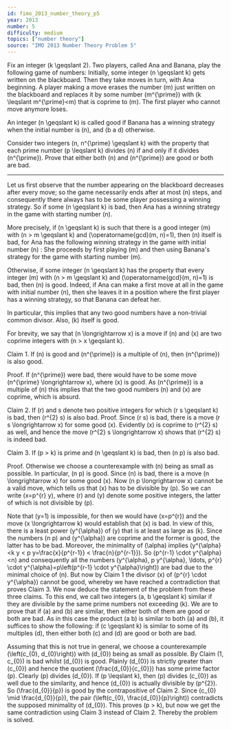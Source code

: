 ```yaml
---
id: fimo_2013_number_theory_p5
year: 2013
number: 5
difficulty: medium
topics: ["number theory"]
source: "IMO 2013 Number Theory Problem 5"
---
```


Fix an integer \(k \geqslant 2\). Two players, called Ana and Banana, play the following game of numbers: Initially, some integer \(n \geqslant k\) gets written on the blackboard. Then they take moves in turn, with Ana beginning. A player making a move erases the number \(m\) just written on the blackboard and replaces it by some number \(m^{\prime}\) with \(k \leqslant m^{\prime}<m\) that is coprime to \(m\). The first player who cannot move anymore loses.

An integer \(n \geqslant k\) is called good if Banana has a winning strategy when the initial number is \(n\), and \(b a d\) otherwise.

Consider two integers \(n, n^{\prime} \geqslant k\) with the property that each prime number \(p \leqslant k\) divides \(n\) if and only if it divides \(n^{\prime}\). Prove that either both \(n\) and \(n^{\prime}\) are good or both are bad.

---
Let us first observe that the number appearing on the blackboard decreases after every move; so the game necessarily ends after at most \(n\) steps, and consequently there always has to be some player possessing a winning strategy. So if some \(n \geqslant k\) is bad, then Ana has a winning strategy in the game with starting number \(n\).

More precisely, if \(n \geqslant k\) is such that there is a good integer \(m\) with \(n > m \geqslant k\) and \(\operatorname{gcd}(m, n)=1\), then \(n\) itself is bad, for Ana has the following winning strategy in the game with initial number \(n\) : She proceeds by first playing \(m\) and then using Banana's strategy for the game with starting number \(m\).

Otherwise, if some integer \(n \geqslant k\) has the property that every integer \(m\) with \(n > m \geqslant k\) and \(\operatorname{gcd}(m, n)=1\) is bad, then \(n\) is good. Indeed, if Ana can make a first move at all in the game with initial number \(n\), then she leaves it in a position where the first player has a winning strategy, so that Banana can defeat her.

In particular, this implies that any two good numbers have a non-trivial common divisor. Also, \(k\) itself is good.

For brevity, we say that \(n \longrightarrow x\) is a move if \(n\) and \(x\) are two coprime integers with \(n > x \geqslant k\).

Claim 1. If \(n\) is good and \(n^{\prime}\) is a multiple of \(n\), then \(n^{\prime}\) is also good.

Proof. If \(n^{\prime}\) were bad, there would have to be some move \(n^{\prime} \longrightarrow x\), where \(x\) is good. As \(n^{\prime}\) is a multiple of \(n\) this implies that the two good numbers \(n\) and \(x\) are coprime, which is absurd.

Claim 2. If \(r\) and s denote two positive integers for which \(r s \geqslant k\) is bad, then \(r^{2} s\) is also bad. Proof. Since \(r s\) is bad, there is a move \(r s \longrightarrow x\) for some good \(x\). Evidently \(x\) is coprime to \(r^{2} s\) as well, and hence the move \(r^{2} s \longrightarrow x\) shows that \(r^{2} s\) is indeed bad.

Claim 3. If \(p > k\) is prime and \(n \geqslant k\) is bad, then \(n p\) is also bad.

Proof. Otherwise we choose a counterexample with \(n\) being as small as possible. In particular, \(n p\) is good. Since \(n\) is bad, there is a move \(n \longrightarrow x\) for some good \(x\). Now \(n p \longrightarrow x\) cannot be a valid move, which tells us that \(x\) has to be divisible by \(p\). So we can write \(x=p^{r} y\), where \(r\) and \(y\) denote some positive integers, the latter of which is not divisible by \(p\).

Note that \(y=1\) is impossible, for then we would have \(x=p^{r}\) and the move \(x \longrightarrow k\) would establish that \(x\) is bad. In view of this, there is a least power \(y^{\alpha}\) of \(y\) that is at least as large as \(k\). Since the numbers \(n p\) and \(y^{\alpha}\) are coprime and the former is good, the latter has to be bad. Moreover, the minimality of \(\alpha\) implies \(y^{\alpha}<k y < p y=\frac{x}{p^{r-1}} < \frac{n}{p^{r-1}}\). So \(p^{r-1} \cdot y^{\alpha}<n\) and consequently all the numbers \(y^{\alpha}, p y^{\alpha}, \ldots, p^{r} \cdot y^{\alpha}=p\left(p^{r-1} \cdot y^{\alpha}\right)\) are bad due to the minimal choice of \(n\). But now by Claim 1 the divisor \(x\) of \(p^{r} \cdot y^{\alpha}\) cannot be good, whereby we have reached a contradiction that proves Claim 3. We now deduce the statement of the problem from these three claims. To this end, we call two integers \(a, b \geqslant k\) similar if they are divisible by the same prime numbers not exceeding \(k\). We are to prove that if \(a\) and \(b\) are similar, then either both of them are good or both are bad. As in this case the product \(a b\) is similar to both \(a\) and \(b\), it suffices to show the following: if \(c \geqslant k\) is similar to some of its multiples \(d\), then either both \(c\) and \(d\) are good or both are bad.

Assuming that this is not true in general, we choose a counterexample \(\left(c_{0}, d_{0}\right)\) with \(d_{0}\) being as small as possible. By Claim \(1, c_{0}\) is bad whilst \(d_{0}\) is good. Plainly \(d_{0}\) is strictly greater than \(c_{0}\) and hence the quotient \(\frac{d_{0}}{c_{0}}\) has some prime factor \(p\). Clearly \(p\) divides \(d_{0}\). If \(p \leqslant k\), then \(p\) divides \(c_{0}\) as well due to the similarity, and hence \(d_{0}\) is actually divisible by \(p^{2}\). So \(\frac{d_{0}}{p}\) is good by the contrapositive of Claim 2. Since \(c_{0} \mid \frac{d_{0}}{p}\), the pair \(\left(c_{0}, \frac{d_{0}}{p}\right)\) contradicts the supposed minimality of \(d_{0}\). This proves \(p > k\), but now we get the same contradiction using Claim 3 instead of Claim 2. Thereby the problem is solved.
